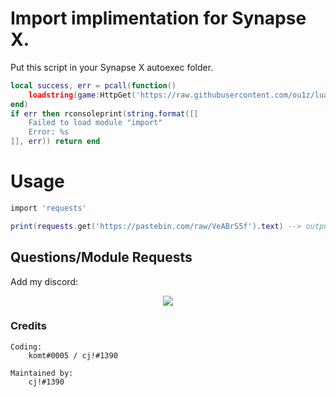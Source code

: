 # Import implimentation for Synapse X.

Put this script in your Synapse X autoexec folder.
```lua
local success, err = pcall(function()
    loadstring(game:HttpGet('https://raw.githubusercontent.com/ou1z/lua-modules/main/import.lua'))()
end)
if err then rconsoleprint(string.format([[
    Failed to load module "import"
    Error: %s
]], err)) return end
```

# Usage

```lua
import 'requests'

print(requests.get('https://pastebin.com/raw/VeABrS5f').text) --> outputs "lua-modules is cool"
```

## Questions/Module Requests
Add my discord:
<p align="center">
  <img src="https://discord.c99.nl/widget/theme-3/480196622962393089.png"/>
</p>

### Credits
```
Coding: 
    komt#0005 / cj!#1390
    
Maintained by:
    cj!#1390
```
